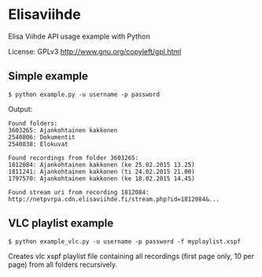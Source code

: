 Elisaviihde
=====

Elisa Viihde API usage example with Python

License: GPLv3 http://www.gnu.org/copyleft/gpl.html

Simple example
-----
```
$ python example.py -u username -p password
```
Output:
```
Found folders:
3603265: Ajankohtainen kakkonen
2540806: Dokumentit
2540838: Elokuvat

Found recordings from folder 3603265:
1812084: Ajankohtainen kakkonen (ke 25.02.2015 13.25)
1811241: Ajankohtainen kakkonen (ti 24.02.2015 21.00)
1797570: Ajankohtainen kakkonen (ke 18.02.2015 14.45)

Found stream uri from recording 1812084:
http://netpvrpa.cdn.elisaviihde.fi/stream.php?id=1812084&...
```

VLC playlist example
-----
```
$ python example_vlc.py -u username -p password -f myplaylist.xspf
```

Creates vlc xspf playlist file containing all recordings (first page only, 10 per page) from all folders recursively.
